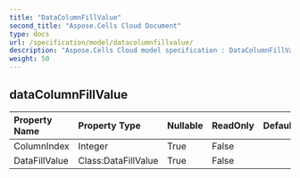 ```yaml
---
title: "DataColumnFillValue"
second_title: "Aspose.Cells Cloud Document"
type: docs
url: /specification/model/datacolumnfillvalue/
description: "Aspose.Cells Cloud model specification : DataColumnFillValue. Effortlessly handle Excel and other spreadsheet documents with features like opening, generating, editing, splitting, merging, comparing, and converting."
weight: 50
---
```


## **dataColumnFillValue**

 

| Property Name | Property Type | Nullable |  ReadOnly | DefaultValue | Description | 
| :- | :- | :- |:- |  :- | :- |
| ColumnIndex | Integer | True |  False |  |  |  
| DataFillValue | Class:DataFillValue | True |  False |  |  |  

